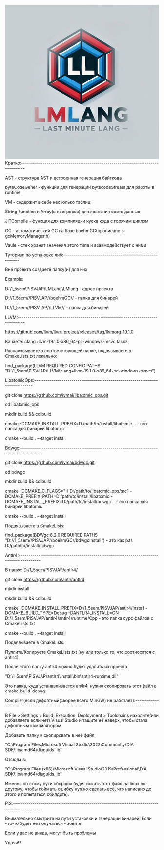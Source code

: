 ![src/img.png](\\src\img.png)
Кратко:--------------------------------------------------------------------------------

AST - структура AST и встроенная генерация байткода 

byteCodeGener - функции для генерации bytecodeStream для работы в runtime

VM - содержит в себе несколько таблиц:

String Function и Array(в прогрессе) для хранения соотв данных

JITCompile - функция для компиляции куска кода с горячим циклом

GC - автоматический GC на базе boehmGC(прописано в gcMemoryManager.h)

Vaule - стек хранит значения этого типа и взаимодействует с ними

Туториал по установке либ:-------------------------------------------------------

Вне проекта создаёте папку(и) для них:

Example:

D:\1_5sem\PISVJAP\LMLang\LMlang - адрес проекта

D://1_5sem//PISVJAP//boehmGC// - папка для бинарей

D://1_5sem//PISVJAP//LLVM// - папка для бинарей

LLVM:--------------------------------------------------------------------------------- 

https://github.com/llvm/llvm-project/releases/tag/llvmorg-19.1.0

Качаете: clang+llvm-19.1.0-x86_64-pc-windows-msvc.tar.xz

Распаковываете в соответствующей папке, подвязываете в CmakeLists.txt локально:

find_package(LLVM REQUIRED CONFIG PATHS "D:\\1_5sem\\PISVJAP\\LLVM\\clang+llvm-19.1.0-x86_64-pc-windows-msvc\\")

LibatomicOps:----------------------------------------------------------------------------- 

git clone https://github.com/ivmai/libatomic_ops.git

cd libatomic_ops

mkdir build && cd build

cmake -DCMAKE_INSTALL_PREFIX=D:/path/to/install/libatomic .. - это папка для бинарей libatomic

cmake --build . --target install

Bdwgc:-----------------------------------------------------------------------------------------

git clone https://github.com/ivmai/bdwgc.git

cd bdwgc

mkdir build && cd build

cmake -DCMAKE_C_FLAGS="-I D:/path/to/libatomic_ops/src" -DCMAKE_PREFIX_PATH=D:/path/to/install/libatomic -DCMAKE_INSTALL_PREFIX=D:/path/to/install/bdwgc .. - это папка для бинарей libatomic

cmake --build . --target install

Подвязываете в CmakeLists:

find_package(BDWgc 8.2.0 REQUIRED PATHS "D://1_5sem//PISVJAP//boehmGC//bdwgcInstall") - это как раз D:/path/to/install/bdwgc

Antlr4:-----------------------------------------------------------------------------------------

В папке: D:/1_5sem/PISVJAP/antlr4/

git clone https://github.com/antlr/antlr4

mkdir install

mkdir build && cd build

cmake -DCMAKE_INSTALL_PREFIX=D:/1_5sem/PISVJAP/antlr4/install -DCMAKE_BUILD_TYPE=Debug -DANTLR4_INSTALL=ON D:/1_5sem/PISVJAP/antlr4/antlr4/runtime/Cpp - это папка сурс файлов с CmakeLists.txt

cmake --build . --target install

Подвязываете в CmakeLists:

Пуллите/Копируете CmakeLists.txt (ну или только то, что соотносится с antlr4)

После этого папку antlr4 можно будет удалить из проекта

"D:\1_5sem\PISVJAP\antlr4\install\bin\antlr4-runtime.dll"

Это папка, куда устанавливается antlr4, нужно скопировать этот файл в cmake-build-debug

Compiler(если дефолтный(скорее всего MinGW) не работает):-----------------------------------------------------------------------------------------

В File > Settings > Build, Execution, Deployment > Toolchains находите(или добавляете если нет) Visual Studio и тащите её наверх, чтобы стала дефолтным компилятором

Добавить папку и скопировать в неё файл:

"C:\Program Files\Microsoft Visual Studio\2022\Community\DIA SDK\lib\amd64\diaguids.lib"

Отсюда в:

"C:\Program Files (x86)\Microsoft Visual Studio\2019\Professional\DIA SDK\lib\amd64\diaguids.lib"

Именно по этому пути сборщик будет искать этот файл(на linux по-другому, чтобы поймать ошибку нужно сделать всё, что написано до этого и попытаться сбилдить).

P.S.---------------------------------------------------------------------------------------------

Внимательно смотрите на пути установки и генерации бинарей! Если что-то будет не получаться - зовите.

Если у вас не винда, могут быть проблемы

Удачи!!!